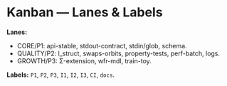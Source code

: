 # Kanban — Lanes & Labels

**Lanes:**
- CORE/P1: api-stable, stdout-contract, stdin/glob, schema.
- QUALITY/P2: l_struct, swaps-orbits, property-tests, perf-batch, logs.
- GROWTH/P3: Σ-extension, wfr-mdl, train-toy.

**Labels:** `P1`, `P2`, `P3`, `I1`, `I2`, `I3`, `CI`, `docs`.
